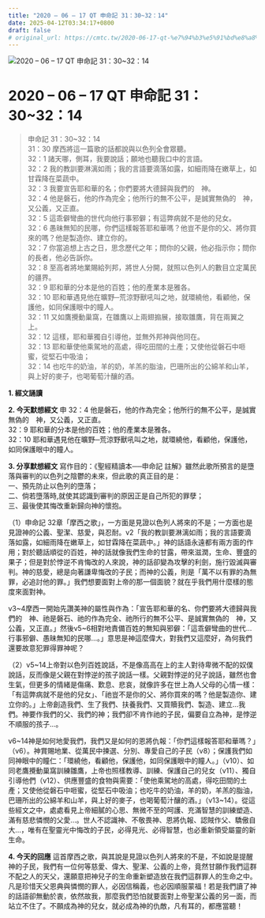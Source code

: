 ```yaml
---
title: "2020 – 06 – 17 QT 申命記 31：30~32：14"
date: 2025-04-12T03:34:17+0800
draft: false
# original_url: https://cmtc.tw/2020-06-17-qt-%e7%94%b3%e5%91%bd%e8%a8%98-31%ef%bc%9a3032%ef%bc%9a14
---
```


![2020 – 06 – 17 QT 申命記 31：30\~32：14](/images/qt.jpg   "2020 – 06 – 17 QT 申命記 31：30\~32：14")

# 2020 – 06 – 17 QT 申命記 31：30\~32：14

> 申命記 31：30\~32：14  
> 31：30 摩西將這一篇歌的話都說與以色列全會眾聽。  
> 32：1 諸天哪，側耳，我要說話；願地也聽我口中的言語。  
> 32：2 我的教訓要淋漓如雨；我的言語要滴落如露，如細雨降在嫩草上，如甘霖降在菜蔬中。  
> 32：3 我要宣告耶和華的名；你們要將大德歸與我們的　神。  
> 32：4 他是磐石，他的作為完全；他所行的無不公平，是誠實無偽的　神，又公義，又正直。  
> 32：5 這乖僻彎曲的世代向他行事邪僻；有這弊病就不是他的兒女。  
> 32：6 愚昧無知的民哪，你們這樣報答耶和華嗎？他豈不是你的父、將你買來的嗎？他是製造你、建立你的。  
> 32：7 你當追想上古之日，思念歷代之年；問你的父親，他必指示你；問你的長者，他必告訴你。  
> 32：8 至高者將地業賜給列邦，將世人分開，就照以色列人的數目立定萬民的疆界。  
> 32：9 耶和華的分本是他的百姓；他的產業本是雅各。  
> 32：10 耶和華遇見他在曠野─荒涼野獸吼叫之地，就環繞他，看顧他，保護他，如同保護眼中的瞳人。  
> 32：11 又如鷹攪動巢窩，在雛鷹以上兩翅搧展，接取雛鷹，背在兩翼之上。  
> 32：12 這樣，耶和華獨自引導他，並無外邦神與他同在。  
> 32：13 耶和華使他乘駕地的高處，得吃田間的土產；又使他從磐石中咂蜜，從堅石中吸油；  
> 32：14 也吃牛的奶油，羊的奶，羊羔的脂油，巴珊所出的公綿羊和山羊，與上好的麥子，也喝葡萄汁釀的酒。

**1. 經文誦讀**

**2.  今天默想經文**
申 32：4 他是磐石，他的作為完全；他所行的無不公平，是誠實無偽的　神，又公義，又正直。  
32：9 耶和華的分本是他的百姓；他的產業本是雅各。  
32：10 耶和華遇見他在曠野─荒涼野獸吼叫之地，就環繞他，看顧他，保護他，如同保護眼中的瞳人。

**3. 分享默想經文**
寫作目的：《聖經精讀本──申命記 註解》雖然此歌所預言的是墮落與審判的以色列之陰鬱的未來，但此歌的真正目的是：  
一、預先防止以色列的墮落；  
二、倘若墮落時,就使其認識到審判的原因正是自己所犯的罪孽；  
三、最後使其悔改重新歸向神的懷抱。

（1）申命記 32章「摩西之歌」，一方面是見證以色列人將來的不是；一方面也是見證神的公義、聖潔、慈愛，與忍耐。v2「我的教訓要淋漓如雨；我的言語要滴落如露，如細雨降在嫩草上，如甘霖降在菜蔬中。」神的話語永遠都有兩方面的作用；對於聽話順從的百姓，神的話就像我們生命的甘露，帶來滋潤，生命、豐盛的果子；但是對於悖逆不肯悔改的人來說，神的話卻變為攻擊的利劍，施行毀滅與審判。神的慈愛，總是向著謙卑悔改的子民；而神的公義，則是「萬不以有罪的為無罪，必追討他的罪。」我們想要面對上帝的那一個面貌？就在乎我們用什麼樣的態度來面對神。

v3\~4摩西一開始先讚美神的屬性與作為：「宣告耶和華的名、你們要將大德歸與我們的　神、祂是磐石、祂的作為完全、祂所行的無不公平、是誠實無偽的　神，又公義，又正直。」然後v5\~6相對地責備百姓的無知與邪僻：「這乖僻彎曲的世代…行事邪僻、愚昧無知的民哪…。」意思是神這麼偉大，對我們又這麼好，為何我們還要故意犯罪得罪神呢？

（2）v5\~14上帝對以色列百姓說話，不是像高高在上的主人對待卑微不配的奴僕說話，反而像是父親在對悖逆的孩子說話一樣。父親對悖逆的兒子說話，雖然也會生氣，但更多的情緒是傷痛、歎息、悲哀，就像許多在世上為人父母的心情一樣：「有這弊病就不是他的兒女」、「祂豈不是你的父、將你買來的嗎？他是製造你、建立你的。」上帝創造我們、生了我們、扶養我們、又買贖我們、製造、建立…我們。神要作我們的父、我們的神；我們卻不肯作祂的子民，偏要自立為神，是悖逆不順服的孩子…。

v6\~14神是如何地愛我們，我們又是如何的恩將仇報：「你們這樣報答耶和華嗎？」（v6）。神賞賜地業、從萬民中揀選、分別、專愛自己的子民（v8）；保護我們如同神眼中的瞳仁：「環繞他，看顧他，保護他，如同保護眼中的瞳人。」（v10）、如同老鷹攪動巢窩訓練雛鷹，上帝也照樣教導、訓練、保護自己的兒女（v11）、獨自引導他們（v12）、供應豐盛的食物與需要：「使他乘駕地的高處，得吃田間的土產；又使他從磐石中咂蜜，從堅石中吸油；也吃牛的奶油，羊的奶，羊羔的脂油，巴珊所出的公綿羊和山羊，與上好的麥子，也喝葡萄汁釀的酒。」（v13\~14）。從這些經文之中，處處看見上帝細膩的心思、無微不至的呵護、充滿智慧的訓練塑造、滿有慈悲憐憫的父愛…。世人不認識神、不敬畏神、恩將仇報、認賊作父、驕傲自大…，唯有在聖靈光中悔改的子民，必得見光、必得智慧，也必重新領受屬靈的新生命。

**4. 今天的回應**
這首摩西之歌，與其說是見證以色列人將來的不是，不如說是提醒神的子民，我們有一位何等慈愛、偉大、聖潔、公義的上帝，竟然甘願作我們這群不配之人的天父，還願意把神兒子的生命重新塑造放在我們這群罪人的生命之中。凡是珍惜天父恩典與憐憫的罪人，必因信稱義，也必因順服蒙福！若是我們讀了神的話語卻無動於衷，依然故我，那麼我們恐怕就要面對上帝聖潔公義的另一面，而站立不住了。不願成為神的兒女，就必成為神的仇敵，凡有耳的，都應當聽！
